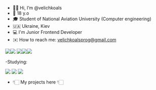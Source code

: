 - 👋🏼 Hi, I’m @velichkoals
- 📌 18 y.o
- 🎓 Student of National Aviation University (Computer engineering)
- 🇺🇦  Ukraine, Kiev
- 💻 I'm Junior Frontend Developer 
- ✉️ How to reach me: velichkoalsprog@gmail.com



<img src="https://img.icons8.com/cotton/48/000000/folder-invoices--v1.png"/><img src="https://img.icons8.com/color/48/000000/javascript--v2.png"/> <img src="https://img.icons8.com/color/48/000000/html-5--v1.png"/><img src="https://img.icons8.com/color/48/000000/css3.png"/><img src="https://img.icons8.com/color/48/000000/sass.png"/>

-Studying:


<img src="https://img.icons8.com/officel/40/000000/react.png"/>  <img src="https://img.icons8.com/color/48/000000/nodejs.png"/>  <img src="https://img.icons8.com/color/40/000000/typescript.png"/>




- 👇🏻  My projects here  👇🏻
<!---
velichkoals/velichkoals is a ✨ special ✨ repository because its `README.md` (this file) appears on your GitHub profile.
You can click the Preview link to take a look at your changes.
--->
